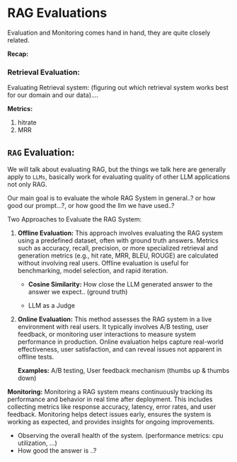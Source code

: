 # RAG Evaluations

Evaluation and Monitoring comes hand in hand, they are quite closely related.

**Recap:** 

### Retrieval Evaluation: 

Evaluating Retrieval system: (figuring out which retrieval system works best for our domain and our data)....

**Metrics:**

1. hitrate
2. MRR

## `RAG` Evaluation: 

We will talk about evaluating RAG, but the things we talk here are generally apply to `LLMs`, basically work for evaluating quality of other LLM applications not only RAG.

Our main goal is to evaluate the whole RAG System in general..? or how good our prompt...?, or how good the llm we have used..?

Two Approaches to Evaluate the RAG System: 

1. **Offline Evaluation:**
   This approach involves evaluating the RAG system using a predefined dataset, often with ground truth answers. Metrics such as accuracy, recall, precision, or more specialized retrieval and generation metrics (e.g., hit rate, MRR, BLEU, ROUGE) are calculated without involving real users. Offline evaluation is useful for benchmarking, model selection, and rapid iteration.

   - **Cosine Similarity:** 
        How close the LLM generated answer to the answer we expect.. (ground truth)


   - LLM as a Judge


2. **Online Evaluation:**
   This method assesses the RAG system in a live environment with real users. It typically involves A/B testing, user feedback, or monitoring user interactions to measure system performance in production. Online evaluation helps capture real-world effectiveness, user satisfaction, and can reveal issues not apparent in offline tests.

   **Examples:** A/B testing, User feedback mechanism (thumbs up & thumbs down)

**Monitoring:**
Monitoring a RAG system means continuously tracking its performance and behavior in real time after deployment. This includes collecting metrics like response accuracy, latency, error rates, and user feedback. Monitoring helps detect issues early, ensures the system is working as expected, and provides insights for ongoing improvements.

- Observing the overall health of the system. (performance metrics: cpu utilization, ...)
- How good the answer is ..?



